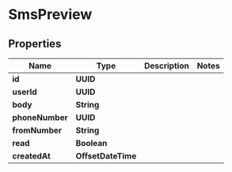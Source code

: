 

# SmsPreview


## Properties

| Name | Type | Description | Notes |
|------------ | ------------- | ------------- | -------------|
|**id** | **UUID** |  |  |
|**userId** | **UUID** |  |  |
|**body** | **String** |  |  |
|**phoneNumber** | **UUID** |  |  |
|**fromNumber** | **String** |  |  |
|**read** | **Boolean** |  |  |
|**createdAt** | **OffsetDateTime** |  |  |



